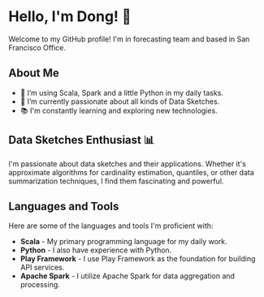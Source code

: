 # Hello, I'm Dong! 👋

Welcome to my GitHub profile! I'm in forecasting team and based in San Francisco Office.

## About Me

- 👀 I’m using Scala, Spark and a little Python in my daily tasks.
- 🌱 I’m currently passionate about all kinds of Data Sketches.
- 📚 I'm constantly learning and exploring new technologies.

## Data Sketches Enthusiast 📊

I'm passionate about data sketches and their applications. Whether it's approximate algorithms for cardinality estimation, quantiles, or other data summarization techniques, I find them fascinating and powerful.

## Languages and Tools

Here are some of the languages and tools I'm proficient with:

- **Scala** - My primary programming language for my daily work.
- **Python** - I also have experience with Python.
- **Play Framework** - I use Play Framework as the foundation for building API services.
- **Apache Spark** - I utilize Apache Spark for data aggregation and processing.

<!---
alchemist-dong/alchemist-dong is a ✨ special ✨ repository because its `README.md` (this file) appears on your GitHub profile.
You can click the Preview link to take a look at your changes.
--->
